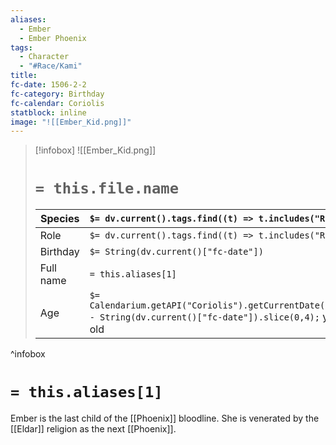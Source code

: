 ```yaml
---
aliases:
  - Ember
  - Ember Phoenix
tags:
  - Character
  - "#Race/Kami"
title: 
fc-date: 1506-2-2
fc-category: Birthday
fc-calendar: Coriolis
statblock: inline
image: "![[Ember_Kid.png]]"
---
```

> [!infobox]
> ![[Ember_Kid.png]]
> # `= this.file.name`
> | Species | `$= dv.current().tags.find((t) => t.includes("Race"))` |
> | ---- | ---- |
> | Role | `$= dv.current().tags.find((t) => t.includes("Role"))` |
> | Birthday | `$= String(dv.current()["fc-date"])` |
> | Full name | `= this.aliases[1]`|
> | Age | `$= Calendarium.getAPI("Coriolis").getCurrentDate().year - String(dv.current()["fc-date"]).slice(0,4);` years old|
^infobox

# `= this.aliases[1]`
Ember is the last child of the [[Phoenix]] bloodline. She is venerated by the [[Eldar]] religion as the next [[Phoenix]].
